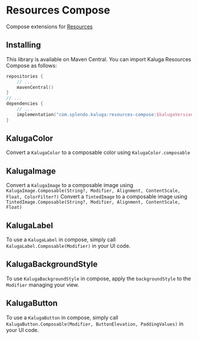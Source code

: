 # Resources Compose
Compose extensions for [Resources](../resources)

## Installing
This library is available on Maven Central. You can import Kaluga Resources Compose as follows:

```kotlin
repositories {
    // ...
    mavenCentral()
}
// ...
dependencies {
    // ...
    implementation("com.splendo.kaluga:resources-compose:$kalugaVersion")
}
```

## KalugaColor
Convert a `KalugaColor` to a composable color using `KalugaColor.composable`

## KalugaImage
Convert a `KalugaImage` to a composable image using `KalugaImage.Composable(String?, Modifier, Alignment, ContentScale, Float, ColorFilter?)`
Convert a `TintedImage` to a composable image using `TintedImage.Composable(String?, Modifier, Alignment, ContentScale, Float)`

## KalugaLabel
To use a `KalugaLabel` in compose, simply call `KalugaLabel.Composable(Modifier)` in your UI code.

## KalugaBackgroundStyle
To use `KalugaBackgroundStyle` in compose, apply the `backgroundStyle` to the `Modifier` managing your view.

## KalugaButton
To use a `KalugaButton` in compose, simply call `KalugaButton.Composable(Modifier, ButtonElevation, PaddingValues)` in your UI code.
